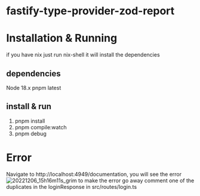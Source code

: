 # fastify-type-provider-zod-report

# Installation & Running
if you have nix just run nix-shell it will install the dependencies

## dependencies
Node 18.x
pnpm latest

## install & run
1. pnpm install 
2. pnpm compile:watch
3. pnpm debug

# Error
Navigate to http://localhost:4949/documentation, you will see the error 
![20221206_15h16m11s_grim](https://user-images.githubusercontent.com/23149166/205935671-751ed3e2-50d0-4a24-8936-4d870e7d96e8.png)
to make the error go away comment one of the duplicates in the loginResponse in src/routes/login.ts

